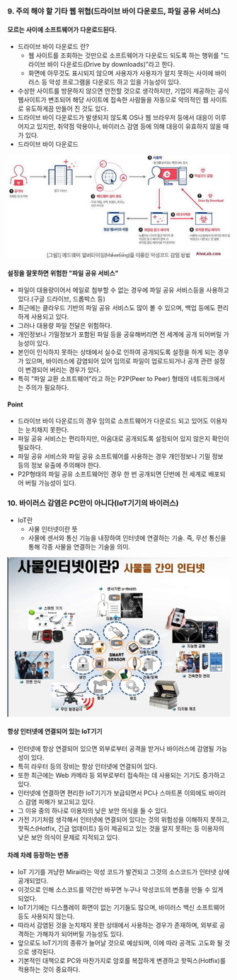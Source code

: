 ### 9. 주의 해야 할 기타 웹 위협(드라이브 바이 다운로드, 파일 공유 서비스)
#### 모르는 사이에 소프트웨어가 다운로드된다.
- 드라이브 바이 다운로드 란?
  - 웹 사이트를 조회하는 것만으로 소프트웨어가 다운로드 되도록 하는 행위를 "드라이브 바이 다운로드(Drive by downloads)"라고 한다.
  - 화면에 아무것도 표시되지 않으며 사용자가 사용자가 알지 못하는 사이에 바이러스 등 악성 프로그램을 다운로드 하고 있을 가능성이 있다.
- 수상한 사이트를 방문하지 않으면 안전할 것으로 생각하지만, 기업이 제공하는 공식 웹사이트가 변조되어 해당 사이트에 접속한 사람들을 자동으로 악의적인 웹 사이트로 유도하게끔 만들어 진 것도 있다.
- 드라이브 바이 다운로드가 발생되지 않도록 OS나 웹 브라우저 등에서 대응이 이루어지고 있지만, 취약점 악용이나, 바이러스 감염 등에 의해 대응이 유효하지 않을 때가 있다.
- 드라이브 바이 다운로드

<img src="./image/drive_by_down.jpg">


#### 설정을 잘못하면 위험한 "파일 공유 서비스"
- 파일이 대용량이어서 메일로 첨부할 수 없는 경우에 파일 공유 서비스등을 사용하고 있다.(구글 드라이브, 드롭박스 등)
- 최근에는 클라우드 기반의 파일 공유 서비스도 많이 볼 수 있으며, 백업 등에도 편리하게 사용되고 있다.
- 그러나 대용량 파일 전달은 위험하다.
- 개인정보나 기밀정보가 포함된 파일 등을 공유해버리면 전 세계에 공개 되어버릴 가능성이 있다.
- 본인이 인식하지 못하는 상태에서 실수로 인하여 공개되도록 설정을 하게 되는 경우가 있으며, 바이러스에 감염되어 있어 임의로 파일이 업로드되거나 공개 관련 설정이 변경되어 버리는 경우가 있다.
- 특히 "파일 교환 소프트웨어"라고 하는 P2P(Peer to Peer) 형태의 네트워크에서는 주의가 필요하다.

#### Point
- 드라이브 바이 다운로드의 경우 임의로 소프트웨어가 다운로드 되고 있어도 이용자는 눈치채지 못한다.
- 파일 공유 서비스는 편리하지만, 마음대로 공개되도록 설정되어 있지 않은지 확인이 필요하다.
- 파일 공유 서비스와 파일 공유 소프트웨어를 사용하는 경우 개인정보나 기밀 정보 등의 정보 유출에 주의해야 한다.
- P2P형태의 파일 공유 소프트웨어인 경우 한 번 공개되면 단번에 전 세계로 배포되어 버릴 가능성이 있다.

### 10. 바이러스 감염은 PC만이 아니다(IoT기기의 바이러스)
- IoT란
  - 사물 인터넷이란 뜻
  - 사물에 센서와 통신 기능을 내장하여 인터넷에 연결하는 기술. 즉, 무선 통신을 통해 각종 사물을 연결하는 기술을 의미. 

<img src="./image/iot.png">

#### 항상 인터넷에 연결되어 있는 IoT기기
- 인터넷에 항상 연결되어 있으면 외부로부터 공격을 받거나 바이러스에 감염될 가능성이 있다.
- 특히 라우터 등의 장비는 항상 인터넷에 연결되어 있다.
- 또한 최근에는 Web 카메라 등 외부로부터 접속하는 데 사용되는 기기도 증가하고 있다.
- 인터넷에 연결하면 편리한 IoT기기가 보급되면서 PC나 스마트폰 이외에도 바이러스 감염 피해가 보고되고 있다.
- 그 이유 중의 하나로 이용자의 낮은 보안 의식을 들 수 있다.
- 가전 기기처럼 생각해서 인터넷에 연결되어 있다는 것의 위험성을 이해하지 못하고, 핫픽스(Hotfix, 긴급 업데이트) 등이 제공되고 있는 것을 알지 못하는 등 이용자의 낮은 보안 의식이 문제로 지적되고 있다.

#### 차례 차례 등장하는 변종
- IoT 기기를 겨냥한 Mirai라는 악성 코드가 발견되고 그것의 소스코드가 인터넷 상에 공개되었다.
- 이것으로 인해 소스코드를 약간만 바꾸면 누구나 악성코드의 변종을 만들 수 있게 되었다.
- IoT기기에는 디스플레이 화면이 없는 기기들도 많으며, 바이러스 백신 소프트웨어 등도 사용되지 않는다.
- 따라서 감염된 것을 눈치채지 못한 상태에서 사용하는 경우가 존재하며, 외부로 공격하는 가해자가 되어버릴 가능성도 있다.
- 앞으로도 IoT기기의 종류가 늘어날 것으로 예상되며, 이에 따라 공격도 고도화 될 것으로 생각된다.
- 기본적인 대책으로 PC와 마찬가지로 암호를 복잡하게 변경하고 핫픽스(Hotfix)를 적용하는 것이 중요하다.
